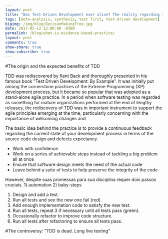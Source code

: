 ```yaml
---
layout: post
title: "Was Test-Driven Development ever alive? The reality regarding its impacts on the productivity and quality"
tags: [meta-analysis, synthesis, test first, test-driven development]
bigimg: /img/blog/DecisonMakingTree.jpg
date: 2017-05-12 12:00:00 -0300
permalink: /blog/what-is-evidence-based-practice/
layout: post
comments: true
show-share: true
show-subscribe: true
---
```


#The origin and the expected benefits of TDD

TDD was rediscovered by Kent Back and thoroughly presented in his famous book "Test Driven Development: By Example". It was initially put among the cornerstone practices of the Extreme Programming (XP) development process, but it became so popular that was adopted as a stand-alone agile practice. In a period when software testing was regarded as something for mature organizations performed at the end of lengthy releases, the rediscovery of TDD was in important instrument to support the agile principles emerging at the time, particularly concerning with the importance of welcoming changes and 


The basic idea behind the practice is to provide a continuous feedback regarding the current state of your development process in terms of the source code design and defects expectancy. 

* Work with confidence
* Work on a series of achievable steps instead of tackling a big problem all at once
* Ensure that software design meets the need of the actual code
* Leave behind a suite of tests to help preserve the integrity of the code



However, despite suas promessas para sua disciplina requer dois passos cruciais. 1) automation 2) baby-steps 

1. Design and add a test.
2. Run all tests and see the new one fail (red).
3. Add enough implementation code to satisfy the new test.
4. Run all tests, repeat 3 if necessary until all tests pass (green).
5. Occasionally refactor to improve code structure.
6. Run all tests after refactoring to ensure all tests pass.


#The controversy: "TDD is dead. Long live testing"








